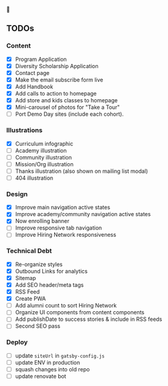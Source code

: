 💫

## TODOs

### Content

- [x] Program Application
- [x] Diversity Scholarship Application
- [x] Contact page
- [x] Make the email subscribe form live
- [x] Add Handbook
- [x] Add calls to action to homepage
- [x] Add store and kids classes to homepage
- [x] Mini-carousel of photos for "Take a Tour"
- [ ] Port Demo Day sites (include each cohort).

### Illustrations

- [x] Curriculum infographic
- [ ] Academy illustration
- [ ] Community illustration
- [ ] Mission/Org illustration
- [ ] Thanks illustration (also shown on mailing list modal)
- [ ] 404 illustration

### Design

- [x] Improve main navigation active states
- [x] Improve academy/community navigation active states
- [x] Now enrolling banner
- [ ] Improve responsive tab navigation
- [ ] Improve Hiring Network responsiveness

### Technical Debt

- [x] Re-organize styles
- [x] Outbound Links for analytics
- [x] Sitemap
- [x] Add SEO header/meta tags
- [x] RSS Feed
- [x] Create PWA
- [ ] Add alumni count to sort Hiring Network
- [ ] Organize UI components from content components
- [ ] Add publishDate to success stories & include in RSS feeds
- [ ] Second SEO pass

### Deploy

- [ ] update `siteUrl` in `gatsby-config.js`
- [ ] update ENV in production
- [ ] squash changes into old repo
- [ ] update renovate bot
